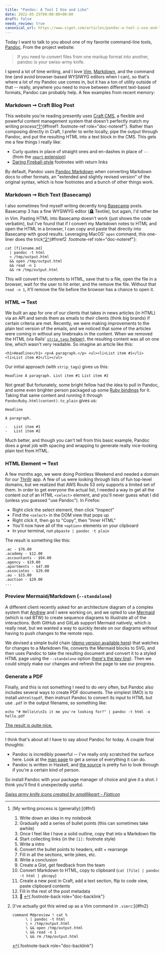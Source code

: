 ```yaml
---
title: "Pandoc: A Tool I Use and Like"
date: 2022-05-25T00:00:00+00:00
draft: false
needs_review: true
canonical_url: https://www.viget.com/articles/pandoc-a-tool-i-use-and-like/
---
```


Today I want to talk to you about one of my favorite command-line tools,
[Pandoc](https://pandoc.org/). From the project website:

> If you need to convert files from one markup format into another,
> pandoc is your swiss-army knife.

I spend a lot of time writing, and I love [Vim](https://www.vim.org/),
[Markdown](https://daringfireball.net/projects/markdown/), and the
command line (and avoid browser-based WYSIWYG editors when I can), so
that's where a lot of my Pandoc use comes in, but it has a ton of
utility outside of that -- really, anywhere you need to move between
different text-based formats, Pandoc can probably help. A few examples
from recent memory:

### Markdown ➞ Craft Blog Post

This website you're reading presently uses [Craft
CMS](https://craftcms.com/), a flexible and powerful content management
system that doesn't perfectly match my writing
process[^1^](#fn1){#fnref1 .footnote-ref role="doc-noteref"}. Rather
than composing directly in Craft, I prefer to write locally, pipe the
output through Pandoc, and put the resulting HTML into a text block in
the CMS. This gets me a few things I really like:

-   Curly quotes in place of straight ones and en-dashes in place of
    `--` (from the [`smart`
    extension](https://pandoc.org/MANUAL.html#extension-smart))
-   [Daring
    Fireball-style](https://daringfireball.net/2005/07/footnotes)
    footnotes with return links

By default, Pandoc uses [Pandoc
Markdown](https://garrettgman.github.io/rmarkdown/authoring_pandoc_markdown.html)
when converting Markdown docs to other formats, an "extended and
slightly revised version" of the original syntax, which is how footnotes
and a bunch of other things work.

### Markdown ➞ Rich Text (Basecamp)

I also sometimes find myself writing decently long
[Basecamp](https://basecamp.com/) posts. Basecamp 3 has a fine WYSIWYG
editor (🪦 Textile), but again, I'd rather be in Vim. Pasting HTML into
Basecamp doesn't work (just shows the code verbatim), but I've found
that if I convert my Markdown notes to HTML and open the HTML in a
browser, I can copy and paste that directly into Basecamp with good
results. Leveraging MacOS' `open` command, this one-liner does the
trick[^2^](#fn2){#fnref2 .footnote-ref role="doc-noteref"}:

    cat [filename.md] 
      | pandoc -t html 
      > /tmp/output.html 
      && open /tmp/output.html 
      && read -n 1 
      && rm /tmp/output.html

This will convert the contents to HTML, save that to a file, open the
file in a browser, wait for the user to hit enter, and the remove the
file. Without that `read -n 1`, it'll remove the file before the browser
has a chance to open it.

### HTML ➞ Text

We built an app for one of our clients that takes in news articles (in
HTML) via an API and sends them as emails to *their* clients (think big
brands) if certain criteria are met. Recently, we were making
improvements to the plain text version of the emails, and we noticed
that some of the articles were coming in without any linebreaks in the
content. When we removed the HTML (via Rails' [`strip_tags`
helper](https://apidock.com/rails/ActionView/Helpers/SanitizeHelper/strip_tags)),
the resulting content was all on one line, which wasn't very readable.
So imagine an article like this:

    <h1>Headline</h1> <p>A paragraph.</p> <ul><li>List item #1</li> <li>List item #2</li></ul>

Our initial approach (with `strip_tags`) gives us this:

    Headline A paragraph. List item #1 List item #2

Not great! But fortunately, some bright fellow had the idea to pull in
Pandoc, and some even brighter person packaged up some [Ruby
bindings](https://github.com/xwmx/pandoc-ruby) for it. Taking that same
content and running it through `PandocRuby.html(content).to_plain` gives
us:

    Headline

    A paragraph.

    -   List item #1
    -   List item #2

Much better, and though you can't tell from this basic example, Pandoc
does a great job with spacing and wrapping to generate really
nice-looking plain text from HTML.

### HTML Element ➞ Text

A few months ago, we were doing Pointless Weekend and needed a domain
for our
[Thrillr](https://www.viget.com/articles/plan-a-killer-party-with-thrillr/)
app. A few of us were looking through lists of fun top-level domains,
but we realized that AWS Route 53 only supports a limited set of them.
In order to get everyone the actual list, I needed a way to get all the
content out of an HTML `<select>` element, and you'll never guess what I
did (unless you guessed "use Pandoc"). In Firefox:

-   Right click the select element, then click "Inspect"
-   Find the `<select>` in the DOM view that pops up
-   Right click it, then go to "Copy", then "Inner HTML"
-   You'll now have all of the `<option>` elements on your clipboard
-   In your terminal, run `pbpaste | pandoc -t plain`

The result is something like this:

    .ac - $76.00
    .academy - $12.00
    .accountants - $94.00
    .agency - $19.00
    .apartments - $47.00
    .associates - $29.00
    .au - $15.00
    .auction - $29.00
    ...

### Preview Mermaid/Markdown (`--standalone`)

A different client recently asked for an architecture diagram of a
complex system that [Andrew](https://www.viget.com/about/team/athomas/)
and I were working on, and we opted to use
[Mermaid](https://mermaid-js.github.io/mermaid/#/) (which is rad BTW) to
create sequence diagrams to illustrate all of the interactions. Both
GitHub and GitLab support Mermaid natively, which is really neat, but we
wanted a way to quickly iterate on our diagrams without having to push
changes to the remote repo.

We devised a simple build chain ([demo version available
here](https://github.com/dce/mermaid-js-demo)) that watches for changes
to a Markdown file, converts the Mermaid blocks to SVG, and then uses
Pandoc to take the resulting document and convert it to a styled HTML
page using the `--standalone` option ([here's the key
line](https://github.com/dce/mermaid-js-demo/blob/main/bin/build#L7=)).
Then we could simply make our changes and refresh the page to see our
progress.

### Generate a PDF

Finally, and this is not something I need to do very often, but Pandoc
also includes several ways to create PDF documents. The simplest (IMO)
is to install `wkhtmltopdf`, then instruct Pandoc to convert its input
to HTML but use `.pdf` in the output filename, so something like:

    echo "# Hello\n\nIs it me you're looking for?" | pandoc -t html -o hello.pdf

[The result is quite nice.](https://static.viget.com/hello.pdf)

------------------------------------------------------------------------

I think that's about all I have to say about Pandoc for today. A couple
final thoughts:

-   Pandoc is incredibly powerful -- I've really only scratched the
    surface here. Look at the [man page](https://manpages.org/pandoc) to
    get a sense of everything it can do.
-   Pandoc is written in Haskell, and [the
    source](https://github.com/jgm/pandoc/blob/master/src/Text/Pandoc/Readers/Markdown.hs)
    is pretty fun to look through if you're a certain kind of person.

So install Pandoc with your package manager of choice and give it a
shot. I think you'll find it unexpectedly useful.

*[Swiss army knife icons created by smalllikeart -
Flaticon](https://www.flaticon.com/free-icons/swiss-army-knife "swiss army knife icons")*


------------------------------------------------------------------------

1.  [My writing process is (generally):]{#fn1}
    1.  Write down an idea in my notebook
    2.  Gradually add a series of bullet points (this can sometimes take
        awhile)
    3.  Once I feel like I have a solid outline, copy that into a
        Markdown file
    4.  Start collecting links (in the `[1]:` footnote style)
    5.  Write a intro
    6.  Convert the bullet points to headers, edit + rearrange
    7.  Fill in all the sections, write jokes, etc.
    8.  Write a conclusion
    9.  Create a Gist, get feedback from the team
    10. Convert Markdown to HTML, copy to clipboard
        (`cat [file] | pandoc -t html | pbcopy`)
    11. Create a new post in Craft, add a text section, flip to code
        view, paste clipboard contents
    12. Fill in the rest of the post metadata
    13. 🚢 [↩︎](#fnref1){.footnote-back role="doc-backlink"}

2.  [I've actually got this wired up as a Vim command in
    `.vimrc`:]{#fn2}

        command Mdpreview ! cat %
              \ | pandoc -t html
              \ > /tmp/output.html
              \ && open /tmp/output.html
              \ && read -n 1
              \ && rm /tmp/output.html

    [↩︎](#fnref2){.footnote-back role="doc-backlink"}
